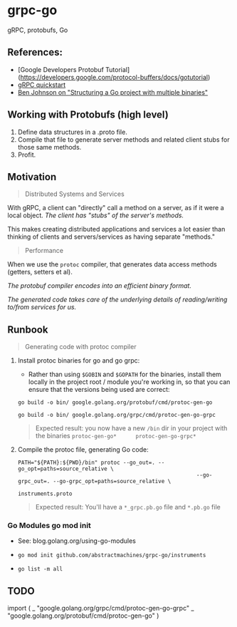 # grpc-go

gRPC, protobufs, Go

## References:
- [Google Developers Protobuf Tutorial] (https://developers.google.com/protocol-buffers/docs/gotutorial)
- [gRPC quickstart](https://grpc.io/docs/languages/go/quickstart/)
- [Ben Johnson on "Structuring a Go project with multiple binaries"](https://medium.com/@benbjohnson/structuring-applications-in-go-3b04be4ff091)

## Working with Protobufs (high level)

1. Define data structures in a .proto file.
2. Compile that file to generate server methods and related client stubs for those same methods.
3. Profit.

## Motivation

> Distributed Systems and Services

With gRPC, a client can "directly" call a method on a server, as if it were a local object. _The client has "stubs" of the server's methods._

This makes creating distributed applications and services a lot easier than thinking of clients and servers/services as having separate "methods."

> Performance

When we use the `protoc` compiler, that generates data access methods (getters, setters et al). 

_The protobuf compiler encodes into an efficient binary format._ 

_The generated code takes care of the underlying details of reading/writing to/from services for us._

## Runbook

> Generating code with protoc compiler

1. Install protoc binaries for go and go grpc:

	- Rather than using `$GOBIN` and `$GOPATH` for the binaries, 
	install them locally in the project root / module you're working in,
	so that you can ensure that the versions being used are correct:

	```
	go build -o bin/ google.golang.org/protobuf/cmd/protoc-gen-go
	```

	```
	go build -o bin/ google.golang.org/grpc/cmd/protoc-gen-go-grpc
	```

	> Expected result: you now have a new `/bin` dir in your project 
	> with the binaries `protoc-gen-go*      protoc-gen-go-grpc*`

2. Compile the protoc file, generating Go code:

	```
	PATH="${PATH}:${PWD}/bin" protoc --go_out=. --go_opt=paths=source_relative \
															--go-grpc_out=. --go-grpc_opt=paths=source_relative \
															instruments.proto
	```
	> Expected result: You'll have a `*_grpc.pb.go` file and `*.pb.go` file

### Go Modules go mod init 
- See: blog.golang.org/using-go-modules

- `go mod init github.com/abstractmachines/grpc-go/instruments`
- `go list -m all`


## TODO 
import (
	_ "google.golang.org/grpc/cmd/protoc-gen-go-grpc"
	_ "google.golang.org/protobuf/cmd/protoc-gen-go"
)
